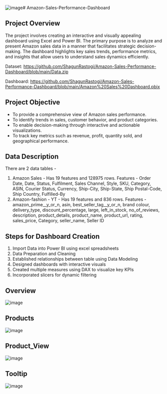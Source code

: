 ![image](https://github.com/user-attachments/assets/366a24ca-8ec5-4c5a-920e-f3b5a34759fe)# Amazon-Sales-Performance-Dashboard

## Project Overview
The project involves creating an interactive and visually appealing dashboard using Excel and Power BI. The primary purpose is to analyze and present Amazon sales data in a manner that facilitates strategic decision-making. The dashboard highlights key sales trends, performance metrics, and insights that allow users to understand sales dynamics efficiently.

Dataset: https://github.com/ShagunRastogi/Amazon-Sales-Performance-Dashboard/blob/main/Data.zip

Dashboard: https://github.com/ShagunRastogi/Amazon-Sales-Performance-Dashboard/blob/main/Amazon%20Sales%20Dashboard.pbix

## Project Objective
- To provide a comprehensive view of Amazon sales performance.
- To identify trends in sales, customer behavior, and product categories.
- To enable decision-making through interactive and actionable visualizations.
- To track key metrics such as revenue, profit, quantity sold, and geographical performance.

## Data Description
There are 2 data tables - 
1. Amazon Sales - Has 19 features and 128975 rows.
Features  - Order Date, Date, Status, Fulfilment, Sales Channel, Style, SKU, Category, ASIN, Courier Status, Currency, Ship-City, Ship-State, Ship Postal-Code, Ship Country, Fulfilled-By
2. Amazon-fashion - YT - Has 19 features and 836 rows.
Features - amazon_prime__y_or_n, asin, best_seller_tag__y_or_n, brand	colour, delivery_type, discount_percentage, large, left_in_stock,	no_of_reviews, description, product_details, product_name, product_url, rating, sales_price, Category, seller_name, Seller ID

## Steps for Dashboard Creation
1. Import Data into Power BI using excel spreadsheets
2. Data Preparation and Cleaning 
3. Established relationships between table using Data Modeling
4. Designed dashboards with interactive visuals
5. Created multiple measures using DAX to visualize key KPIs 
6. Incorporated slicers for dynamic filtering

## Overview
![image](https://github.com/user-attachments/assets/2f21e684-0fa5-4e79-897c-791ce1ce5c5d)

## Products
![image](https://github.com/user-attachments/assets/3eb818ab-f332-4dd1-b5fe-688dddfceb13)

## Product_View
![image](https://github.com/user-attachments/assets/0e4b357a-a6f7-4d57-8b86-04b4dc4e3a5d)

## Tooltip
![image](https://github.com/user-attachments/assets/cf55eed1-ab4d-4be7-93da-9f9cb647f65c)





